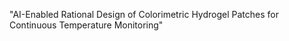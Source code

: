 "AI-Enabled Rational Design of Colorimetric Hydrogel Patches for Continuous Temperature Monitoring"
